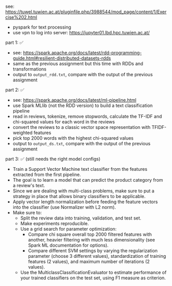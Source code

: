 see: https://tuwel.tuwien.ac.at/pluginfile.php/3988544/mod_page/content/1/Exercise%202.html

-   pyspark for text processing
-   use vpn to log into server: https://jupyter01.lbd.hpc.tuwien.ac.at/

part 1: ✅

-   see: https://spark.apache.org/docs/latest/rdd-programming-guide.html#resilient-distributed-datasets-rdds
-   same as the previous assignment but this time with RDDs and transformations
-   output to `output_rdd.txt`, compare with the output of the previous assignment

part 2: ✅

-   see: https://spark.apache.org/docs/latest/ml-pipeline.html
-   use Spark MLlib (not the RDD version) to build a text classification pipeline
-   read in reviews, tokenize, remove stopwords, calculate the TF-IDF and chi-squared values for each word in the reviews
-   convert the reviews to a classic vector space representation with TFIDF-weighted features
-   pick top 2000 words with the highest chi-squared values
-   output to `output_ds.txt`, compare with the output of the previous assignment

part 3: ✅ (still needs the right model configs)

-   Train a Support Vector Machine text classifier from the features extracted from the first pipeline.
-   The goal is to learn a model that can predict the product category from a review's text.
-   Since we are dealing with multi-class problems, make sure to put a strategy in place that allows binary classifiers to be applicable.
-   Apply vector length normalization before feeding the feature vectors into the classifier (use Normalizer with L2 norm).
-   Make sure to:
    -   Split the review data into training, validation, and test set.
    -   Make experiments reproducible.
    -   Use a grid search for parameter optimization:
        -   Compare chi square overall top 2000 filtered features with another, heavier filtering with much less dimensionality (see Spark ML documentation for options).
        -   Compare different SVM settings by varying the regularization parameter (choose 3 different values), standardization of training features (2 values), and maximum number of iterations (2 values).
    -   Use the MulticlassClassificationEvaluator to estimate performance of your trained classifiers on the test set, using F1 measure as criterion.
